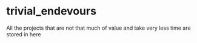 # trivial_endevours
All the projects that are not that much of value and take very less time are stored in here 
